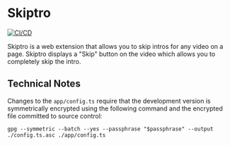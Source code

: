 # Skiptro

[![CI/CD](https://github.com/uioporqwerty/skiptro-web/actions/workflows/cicd.yaml/badge.svg?branch=main)](https://github.com/uioporqwerty/skiptro-web/actions/workflows/cicd.yaml)

Skiptro is a web extension that allows you to skip intros for any video on a page. Skiptro displays a "Skip" button on the video which allows you to completely skip the intro.

## Technical Notes

Changes to the `app/config.ts` require that the development version is symmetrically encrypted using the following command and the encrypted file committed to source control:

`gpg --symmetric --batch --yes --passphrase "$passphrase" --output ./config.ts.asc ./app/config.ts`
